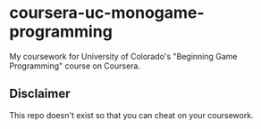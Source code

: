 # coursera-uc-monogame-programming
My coursework for University of Colorado's "Beginning Game Programming" course on Coursera.

## Disclaimer
This repo doesn't exist so that you can cheat on your coursework.
